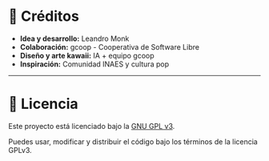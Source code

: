 # 👥 Créditos

- **Idea y desarrollo:** Leandro Monk
- **Colaboración:** gcoop - Cooperativa de Software Libre
- **Diseño y arte kawaii:** IA + equipo gcoop
- **Inspiración:** Comunidad INAES y cultura pop

---

# 📄 Licencia

Este proyecto está licenciado bajo la [GNU GPL v3](LICENSE).

Puedes usar, modificar y distribuir el código bajo los términos de la licencia GPLv3.
